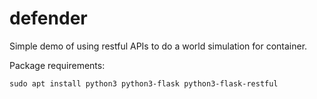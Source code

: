 # defender
Simple demo of using restful APIs to do a world simulation for container.

Package requirements:
```
sudo apt install python3 python3-flask python3-flask-restful
```

